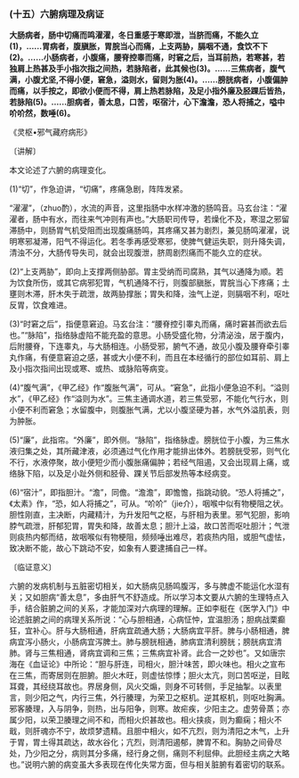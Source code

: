 ### (十五）六腑病理及病证

**大肠病者，肠中切痛而鸣濯濯，冬日重感于寒即泄，当脐而痛，不能久立(1)，……胃病者，腹䐜胀，胃脘当心而痛，上支两胁，膈咽不通，食饮不下(2)。……小肠病者，小腹痛，腰脊控睾而痛，时窘之后，当耳前热，若寒甚，若独肩上热甚及手小指次指之间热，若脉陷者，此其候也(3)。……三焦病者，腹气满，小腹尤坚,不得小便，窘急，溢则水，留则为胀(4)。……膀胱病者，小腹偏肿而痛，以手按之，即欲小便而不得，肩上热若脉陷，及足小指外廉及胫踝后皆热，若脉陷(5)。……胆病者，善太息，口苦，呕宿汁，心下澹澹，恐人将捕之，嗌中吤吤然，数唾(6)。**

《灵枢•邪气藏府病形》

〔讲解〕

本文论述了六腑的病理变化。

(1)“切”，作急迫讲，“切痛”，疼痛急剧，阵阵发紧。

“濯濯”，（zhuo酌），水流的声音，这里指肠中水样冲激的肠鸣音。马玄台注：“濯濯者，肠中有水，而往来气冲则有声也。”大肠职司传导，若燥化不及，寒湿之邪留滞肠中，则肠胃气机受阻而出现腹痛肠鸣，其疼痛又甚为剧烈，兼见肠鸣濯濯，说明寒邪凝滞，阳气不得运化。若冬季再感受寒邪，使脾气健运失职，则升降失调，清浊不分，大肠传导失司，就会出现腹泄，脐周剧烈痛而不能久立的症状。

(2)“上支两胁”，即向上支撑两侧胁部。胃主受纳而司腐熟，其气以通降为顺。若为饮食所伤，或其它病邪犯胃，气机通降不行，则腹部䐜胀，胃脘当心下疼痛；土壅则木滞，肝木失于疏泄，故两胁撑胀；胃失和降，浊气上逆，则膈咽不利，呕吐反胃，饮食难进。

(3)“时窘之后”，指便意窘迫。马玄台注：“腰脊控引睾丸而痛，痛时窘甚而欲去后也。”“脉陷”，指络脉虚陷不能充盈的意思。小肠受盛化物，分清泌浊，居于腹内，后附腰脊，下连睾丸，与大肠相连。小肠受邪，腑气不通，故见小腹及腰脊牵引睾丸作痛，有便意窘迫之感，甚或大小便不利，而且在本经循行的部位如耳前、肩上及小指次指间出现或寒、或热、或脉陷等病变。

(4)“腹气满”，《甲乙经》作“腹胀气满”，可从。“窘急”，此指小便急迫不利。“溢则水”，《甲乙经》作“溢则为水”。三焦主通调水道，若三焦受邪，不能化气行水，则小便不利而窘急；水留腹中，则腹胀气满，尤以小腹坚硬为甚，水气外溢肌表，则为肿胀。

(5)“廉”，此指帘。“外廉”，即外侧。“脉陷”，指络脉虚。膀胱位于小腹，为三焦水液归集之处，其所藏津液，必须通过气化作用才能排出体外。若膀胱受邪，则气化不行，水液停聚，故小便短少而小腹胀痛偏肿；若经气阻遏，又会出现肩上痛，或络脉下陷，以及足小趾外侧和胫骨、踝关节后部发热等本经病变。

(6)“宿汁”，即指胆汁。“澹”，同儋。“澹澹”，即憺憺，指跳动貌。“恐人将捕之”，《太素》作，“恐，如人将捕之”，可从。“吤吤”（jie介），咽喉中似有物梗阻之状。胆性刚直，主决断，内藏精汁，为升发阳气之枢，与肝相为表里。邪气犯胆，影响脖气疏泄，肝郁犯胃，胃失和降，故善太息；胆汁上溢，故口苦而呕吐胆汁；气泄则痰热内郁而结，故咽喉似有物梗阻，频频唾出难尽，若痰热内阻，或胆气虚怯，致决断不能，故心下跳动不安，如象有人要逮捕自己一样。

〔临证意义〕

六腑的发病机制与五脏密切相关，如大肠病见肠鸣腹泻，多与脾虚不能运化水湿有关；又如胆病“善太息”，多由肝气不舒造成。所以学习本文要从六腑的生理特点入手，结合脏腑之间的关系，才能加深对六病理的理解。正如李梃在《医学入门》中论述脏腑之间的病理关系所说：“心与胆相通，心病怔忡，宜温胆汤；胆病战栗癫狂，宜补心。肝与大肠相通，肝病宜疏通大肠；大肠病宜平肝。脾与小肠相通，脾病宜泻小肠火，小肠病宜泻脾土。肺与膀胱相通，肺病宜清利膀胱；膀胱病宜清肺。肾与三焦相通，肾病宜调和三焦；三焦病宜补肾。此合一之妙也”。又如唐宗海在《血证论》中所论：“胆与肝连，司相火，胆汁味苦，即火味也。相火之宣布在三焦，而寄居则在胆腑。胆火木旺，则虚怯惊悸；胆火太亢，则口苦呕逆，目眩耳聋，其经绕耳故也。界居身侧，风火交煽，则身不可转侧，手足抽掣。以表里言，则少阳之气，内行三焦，外行腠理，为荣卫之枢机。逆其枢机，则呕吐胸满。邪客腠理，入与阴争，则热，出与阳争，则寒。故疟疾，少阳主之。虚劳骨蒸；亦属少阳，以荣卫腠理之间不和，而相火炽甚故也。相火挟痰，则为癫痫；相火不戢，则肝魂亦不宁，故烦梦遗精。且胆中相火，如不亢烈，则为清阳之木气，上升于胃，胃土得其疏达，故水谷化；亢烈，则清阳遏郁，脾胃不和。胸胁之间骨尽处，乃少阳之分，病则其分多痛，经行身之侧，痛则不利屈伸。此胆经主病之大略也。”说明六腑的病变虽大多表现在传化失常方面，但与相关脏腑有着密切的联系。

